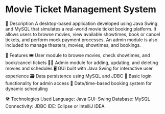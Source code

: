 # Movie Ticket Management System
📝 Description
A desktop-based application developed using Java Swing and MySQL that simulates a real-world movie ticket booking platform. It allows users to browse movies, view available showtimes, book or cancel tickets, and perform mock payment processes. An admin module is also included to manage theaters, movies, showtimes, and bookings.

🧠 Features
🎟️ User module to browse movies, check showtimes, and book/cancel tickets
🧑‍💻 Admin module for adding, updating, and deleting movies and schedules
🖥 GUI built with Java Swing for interactive user experience
🗃 Data persistence using MySQL and JDBC
🔐 Basic login functionality for admin access
📅 Date/time-based booking system for dynamic scheduling

🛠️ Technologies Used
Language: Java
GUI: Swing
Database: MySQL
Connectivity: JDBC
IDE: Eclipse or IntelliJ IDEA

